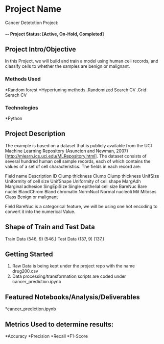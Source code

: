 # Project Name
Cancer Detetction Project: 


#### -- Project Status: [Active, On-Hold, Completed]

## Project Intro/Objective
In this Project, we will build and train a model using human cell records, and classify cells to whether the samples are benign or malignant. 


### Methods Used
*Random forest
*Hypertuning methods
    .Randomized Search CV
    .Grid Serach CV

### Technologies
*Python

## Project Description
The example is based on a dataset that is publicly available from the UCI Machine Learning Repository (Asuncion and Newman, 2007)[http://mlearn.ics.uci.edu/MLRepository.html]. The dataset consists of several hundred human cell sample records, each of which contains the values of a set of cell characteristics. The fields in each record are:

Field name	Description
ID	Clump thickness
Clump	Clump thickness
UnifSize	Uniformity of cell size
UnifShape	Uniformity of cell shape
MargAdh	Marginal adhesion
SingEpiSize	Single epithelial cell size
BareNuc	Bare nuclei
BlandChrom	Bland chromatin
NormNucl	Normal nucleoli
Mit	Mitoses
Class	Benign or malignant

Field BareNuc is a categorical feature, we will be using one hot encoding to convert it into the numerical Value.

## Shape of Train and Test Data

Train Data (546, 9) (546,)
Test Data (137, 9) (137,)


## Getting Started

1. Raw Data is being kept under the project repo with the name drug200.csv    
2. Data processing/transformation scripts are coded under cancer_prediction.ipynb


## Featured Notebooks/Analysis/Deliverables
*cancer_prediction.ipynb


## Metrics Used to determine results:
*Accuracy
*Precision 
*Recall
*F1-Score